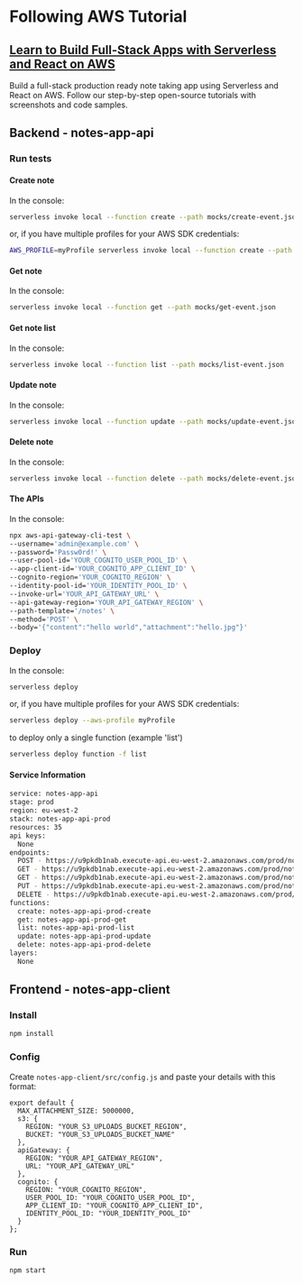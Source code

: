 # Following AWS Tutorial

## [Learn to Build Full-Stack Apps with Serverless and React on AWS](https://serverless-stack.com/)

Build a full-stack production ready note taking app using Serverless and React on AWS. Follow our step-by-step open-source tutorials with screenshots and code samples.

## Backend - notes-app-api

### Run tests

#### Create note

In the console:

```bash
serverless invoke local --function create --path mocks/create-event.json
```

or, if you have multiple profiles for your AWS SDK credentials:

```bash
AWS_PROFILE=myProfile serverless invoke local --function create --path mocks/create-event.json
```

#### Get note

In the console:

```bash
serverless invoke local --function get --path mocks/get-event.json
```

#### Get note list

In the console:

```bash
serverless invoke local --function list --path mocks/list-event.json
```

#### Update note

In the console:

```bash
serverless invoke local --function update --path mocks/update-event.json
```

#### Delete note

In the console:

```bash
serverless invoke local --function delete --path mocks/delete-event.json
```

#### The APIs

In the console:

```bash
npx aws-api-gateway-cli-test \
--username='admin@example.com' \
--password='Passw0rd!' \
--user-pool-id='YOUR_COGNITO_USER_POOL_ID' \
--app-client-id='YOUR_COGNITO_APP_CLIENT_ID' \
--cognito-region='YOUR_COGNITO_REGION' \
--identity-pool-id='YOUR_IDENTITY_POOL_ID' \
--invoke-url='YOUR_API_GATEWAY_URL' \
--api-gateway-region='YOUR_API_GATEWAY_REGION' \
--path-template='/notes' \
--method='POST' \
--body='{"content":"hello world","attachment":"hello.jpg"}'
```

### Deploy

In the console:

```bash
serverless deploy
```

or, if you have multiple profiles for your AWS SDK credentials:

```bash
serverless deploy --aws-profile myProfile
```

to deploy only a single function (example 'list')

```bash
serverless deploy function -f list
```

#### Service Information

```bash
service: notes-app-api
stage: prod
region: eu-west-2
stack: notes-app-api-prod
resources: 35
api keys:
  None
endpoints:
  POST - https://u9pkdb1nab.execute-api.eu-west-2.amazonaws.com/prod/notes
  GET - https://u9pkdb1nab.execute-api.eu-west-2.amazonaws.com/prod/notes/{id}
  GET - https://u9pkdb1nab.execute-api.eu-west-2.amazonaws.com/prod/notes
  PUT - https://u9pkdb1nab.execute-api.eu-west-2.amazonaws.com/prod/notes/{id}
  DELETE - https://u9pkdb1nab.execute-api.eu-west-2.amazonaws.com/prod/notes/{id}
functions:
  create: notes-app-api-prod-create
  get: notes-app-api-prod-get
  list: notes-app-api-prod-list
  update: notes-app-api-prod-update
  delete: notes-app-api-prod-delete
layers:
  None
```

## Frontend - notes-app-client

### Install

```bash
npm install
```

### Config

Create `notes-app-client/src/config.js` and paste your details with this format:

```node
export default {
  MAX_ATTACHMENT_SIZE: 5000000,
  s3: {
    REGION: "YOUR_S3_UPLOADS_BUCKET_REGION",
    BUCKET: "YOUR_S3_UPLOADS_BUCKET_NAME"
  },
  apiGateway: {
    REGION: "YOUR_API_GATEWAY_REGION",
    URL: "YOUR_API_GATEWAY_URL"
  },
  cognito: {
    REGION: "YOUR_COGNITO_REGION",
    USER_POOL_ID: "YOUR_COGNITO_USER_POOL_ID",
    APP_CLIENT_ID: "YOUR_COGNITO_APP_CLIENT_ID",
    IDENTITY_POOL_ID: "YOUR_IDENTITY_POOL_ID"
  }
};
```

### Run

```bash
npm start
```
